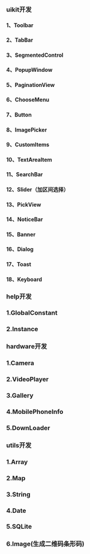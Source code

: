 ### uikit开发 
#### 1、Toolbar
#### 2、TabBar
#### 3、SegmentedControl
#### 4、PopupWindow
#### 5、PaginationView
#### 6、ChooseMenu
#### 7、Button
#### 8、ImagePicker
#### 9、CustomItems
#### 10、TextAreaItem
#### 11、SearchBar
#### 12、Slider（加区间选择）
#### 13、PickView
#### 14、NoticeBar
#### 15、Banner
#### 16、Dialog
#### 17、Toast
#### 18、Keyboard

### help开发
### 1.GlobalConstant
### 2.Instance

### hardware开发
### 1.Camera
### 2.VideoPlayer
### 3.Gallery
### 4.MobilePhoneInfo
### 5.DownLoader

### utils开发
### 1.Array
### 2.Map
### 3.String
### 4.Date
### 5.SQLite
### 6.Image(生成二维码条形码)

